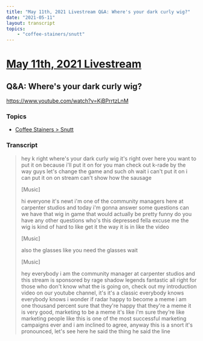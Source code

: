 ```yaml
---
title: "May 11th, 2021 Livestream Q&A: Where's your dark curly wig?"
date: "2021-05-11"
layout: transcript
topics:
    - "coffee-stainers/snutt"
---
```

# [May 11th, 2021 Livestream](../2021-05-11.md)
## Q&A: Where's your dark curly wig?
https://www.youtube.com/watch?v=KjBPrrtzLnM

### Topics
* [Coffee Stainers > Snutt](../topics/coffee-stainers/snutt.md)

### Transcript

> hey k right where's your dark curly wig it's right over here you want to put it on because i'll put it on for you man check out k-rade by the way guys let's change the game and such oh wait i can't put it on i can put it on on stream can't show how the sausage
>
> [Music]
>
> hi everyone it's newt i'm one of the community managers here at carpenter studios and today i'm gonna answer some questions can we have that wig in game that would actually be pretty funny do you have any other questions who's this depressed fella excuse me the wig is kind of hard to like get it the way it is in like the video
>
> [Music]
>
> also the glasses like you need the glasses wait
>
> [Music]
>
> hey everybody i am the community manager at carpenter studios and this stream is sponsored by rage shadow legends fantastic all right for those who don't know what the is going on, check out my introduction video on our youtube channel, it's it's a classic everybody knows everybody knows i wonder if radar happy to become a meme i am one thousand percent sure that they're happy that they're a meme it is very good, marketing to be a meme it's like i'm sure they're like marketing people like this is one of the most successful marketing campaigns ever and i am inclined to agree, anyway this is a snort it's pronounced, let's see here he said the thing he said the line
